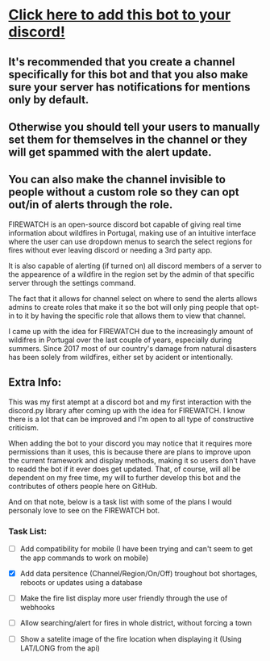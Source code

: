 # [Click here to add this bot to your discord!](https://discord.com/api/oauth2/authorize?client_id=999712607227359274&permissions=140123827264&scope=bot%20applications.commands)
## It's recommended that you create a channel specifically for this bot and that you also make sure your server has notifications for mentions only by default. 
## Otherwise you should tell your users to manually set them for themselves in the channel or they will get spammed with the alert update. 
## You can also make the channel invisible to people without a custom role so they can opt out/in of alerts through the role.

FIREWATCH is an open-source discord bot capable of giving real time information about wildfires in Portugal, making use of an intuitive interface where the user can use dropdown menus to search the select regions for fires without ever leaving discord or needing a 3rd party app.

It is also capable of alerting (if turned on) all discord members of a server to the appearence of a wildfire in the region set by the admin of that specific server through the settings command.

The fact that it allows for channel select on where to send the alerts allows admins to create roles that make it so the bot will only ping people that opt-in to it by having the specific role that allows them to view that channel.

I came up with the idea for FIREWATCH due to the increasingly amount of wildifres in Portugal over the last couple of years, especially during summers. Since 2017 most of our country's damage from natural disasters has been solely from wildfires, either set by acident or intentionally.

## Extra Info:
This was my first atempt at a discord bot and my first interaction with the discord.py library after coming up with the idea for FIREWATCH. I know there is a lot that can be improved and I'm open to all type of constructive criticism.

When adding the bot to your discord you may notice that it requires more permissions than it uses, this is because there are plans to improve upon the current framework and display methods, making it so users don't have to readd the bot if it ever does get updated. That, of course, will all be dependent on my free time, my will to further develop this bot and the contributes of others people here on GitHub.

And on that note, below is a task list with some of the plans I would personaly love to see on the FIREWATCH bot.

### Task List:

- [ ] Add compatibility for mobile (I have been trying and can't seem to get the app commands to work on mobile)
- [x] Add data persitence (Channel/Region/On/Off) troughout bot shortages, reboots or updates using a database
- [ ] Make the fire list display more user friendly through the use of webhooks
- [ ] Allow searching/alert for fires in whole district, without forcing a town
- [ ] Show a satelite image of the fire location when displaying it (Using LAT/LONG from the api)




